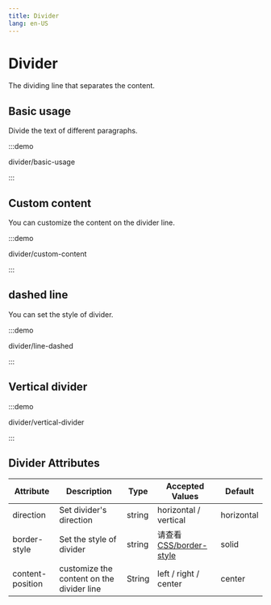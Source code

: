 ```yaml
---
title: Divider
lang: en-US
---
```


# Divider

The dividing line that separates the content.

## Basic usage

Divide the text of different paragraphs.

:::demo

divider/basic-usage

:::

## Custom content

You can customize the content on the divider line.

:::demo

divider/custom-content

:::

## dashed line

You can set the style of divider.

:::demo

divider/line-dashed

:::

## Vertical divider

:::demo

divider/vertical-divider

:::

## Divider Attributes

| Attribute        | Description                               | Type   | Accepted Values                                                                         | Default    |
| ---------------- | ----------------------------------------- | ------ | --------------------------------------------------------------------------------------- | ---------- |
| direction        | Set divider's direction                   | string | horizontal / vertical                                                                   | horizontal |
| border-style     | Set the style of divider                  | string | 请查看[CSS/border-style](https://developer.mozilla.org/zh-CN/docs/Web/CSS/border-style) | solid      |
| content-position | customize the content on the divider line | String | left / right / center                                                                   | center     |

